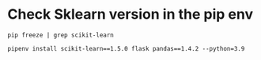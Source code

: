 # Check Sklearn version in the pip env
```
pip freeze | grep scikit-learn
```

```
pipenv install scikit-learn==1.5.0 flask pandas==1.4.2 --python=3.9
```
